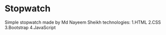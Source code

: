 # Stopwatch
Simple stopwatch made by Md Nayeem Sheikh
technologies:
  1.HTML
  2.CSS
  3.Bootstrap
  4.JavaScript
